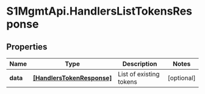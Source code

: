 # S1MgmtApi.HandlersListTokensResponse

## Properties
Name | Type | Description | Notes
------------ | ------------- | ------------- | -------------
**data** | [**[HandlersTokenResponse]**](HandlersTokenResponse.md) | List of existing tokens | [optional] 


